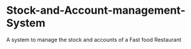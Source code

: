 # Stock-and-Account-management-System
A system to manage the stock and accounts of a Fast food Restaurant
